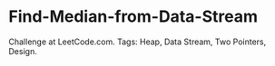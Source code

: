 # Find-Median-from-Data-Stream
Challenge at LeetCode.com. Tags: Heap, Data Stream, Two Pointers, Design.
